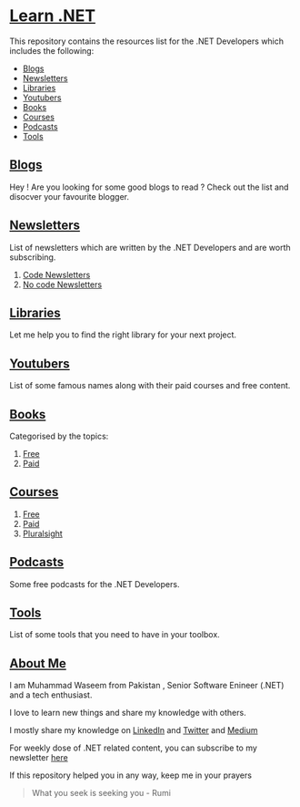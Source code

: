 # [Learn .NET ](#about-this-repository)

This repository contains the resources list for the .NET Developers which includes the following:
- [Blogs](./Blogs/README.md)
- [Newsletters](./Newsletters/README.md)
- [Libraries](./Libraries/README.MD)
- [Youtubers](./Youtubers/README.md)
- [Books](./Books/README.MD)
- [Courses](./Courses/README.md)
- [Podcasts](./Podcasts/README.md)
- [Tools](./Tools/README.md)


## [Blogs](./Blogs/README.md)
Hey ! Are you looking for some good blogs to read ? Check out the list and disocver your favourite blogger.

## [Newsletters](./Newsletters/README.md)

List of newsletters which are written by the .NET Developers and are worth subscribing.

1. [Code Newsletters](./Newsletters/CODE.md)
2. [No code Newsletters](./Newsletters/NOCODE.md)

## [Libraries](./Libraries/README.MD)
Let me help you to find the right library for your next project.

## [Youtubers](./Youtubers/README.md)
List of some famous names along with their paid courses and free content.

## [Books](./Books/README.MD)
Categorised by the topics:
1. [Free](./Books/FREE.md)
2. [Paid](./Books/PAID.md)

## [Courses](./Courses/README.md)

1. [Free](./Courses/FREE.md) 
2. [Paid](./Courses/PAID.md)
3. [Pluralsight](./Courses/PLURALSIGHT.MD)
	
## [Podcasts](./Podcasts/README.md)			
Some free podcasts for the .NET Developers.

## [Tools](./Tools/README.md)
List of some tools that you need to have in your toolbox.

## [About Me](#about-me)

I am Muhammad Waseem from Pakistan , Senior Software Enineer (.NET) and a tech enthusiast. 

I love to learn new things and share my knowledge with others. 

I mostly share my knowledge on [LinkedIn](linkedin.com/in/mwaseemzakir/) and [Twitter](https://twitter.com/mwaseemzakir) and [Medium](http://medium.com/@mwaseemzakir)

For weekly dose of .NET related content, you can subscribe to my newsletter [here](https://waseemzakir.substack.com/)

If this repository helped you in any way, keep me in your prayers

> What you seek is seeking you - Rumi
